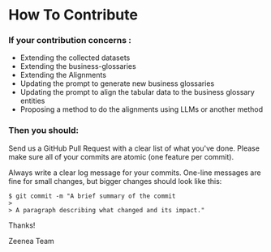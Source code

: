 # How To Contribute

### If your contribution concerns :
* Extending the collected datasets
* Extending the business-glossaries
* Extending the Alignments
* Updating the prompt to generate new business glossaries
* Updating the prompt to align the tabular data to the business glossary entities
* Proposing a method to do the alignments using LLMs or another method

### Then you should:
Send us a GitHub Pull Request with a clear list of what you've done. 
Please make sure all of your commits are atomic (one feature per commit).

Always write a clear log message for your commits. One-line messages are fine for small changes, but bigger changes should look like this:
```
$ git commit -m "A brief summary of the commit
>
> A paragraph describing what changed and its impact."
```


Thanks!

Zeenea Team
